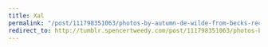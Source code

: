 ```yaml
---
title: Xal
permalink: "/post/111798351063/photos-by-autumn-de-wilde-from-becks-record-club"
redirect_to: http://tumblr.spencertweedy.com/post/111798351063/photos-by-autumn-de-wilde-from-becks-record-club
---
```


